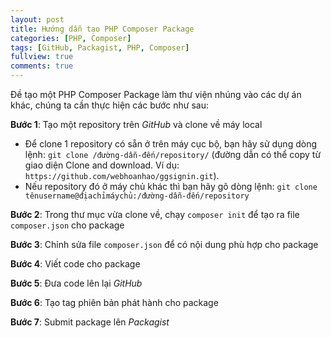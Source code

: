 ```yaml
---
layout: post
title: Hướng dẫn tạo PHP Composer Package
categories: [PHP, Composer]
tags: [GitHub, Packagist, PHP, Composer]
fullview: true
comments: true
---
```


Đề tạo một PHP Composer Package làm thư viện nhúng vào các dự án khác, chúng ta cần thực hiện các bước như sau:

**Bước 1**: Tạo một repository trên *GitHub* và clone về máy local


- Để clone 1 repository có sẵn ở trên máy cục bộ, bạn hãy sử dụng dòng lệnh: `git clone /đường-dẫn-đến/repository/` (đường dẫn có thể copy từ giao diện Clone and download. Ví dụ: `https://github.com/webhoanhao/ggsignin.git`).
- Nếu repository đó ở máy chủ khác thì bạn hãy gõ dòng lệnh: `git clone tênusername@địachỉmáychủ:/đường-dẫn-đến/repository`


**Bước 2**: Trong thư mục vừa clone về, chạy `composer init` để tạo ra file `composer.json` cho package

**Bước 3**: Chỉnh sửa file `composer.json` để có nội dung phù hợp cho package

**Bước 4**: Viết code cho package

**Bước 5**: Đưa code lên lại *GitHub*

**Bước 6**: Tạo tag phiên bản phát hành cho package

**Bước 7**: Submit package lên *Packagist*
